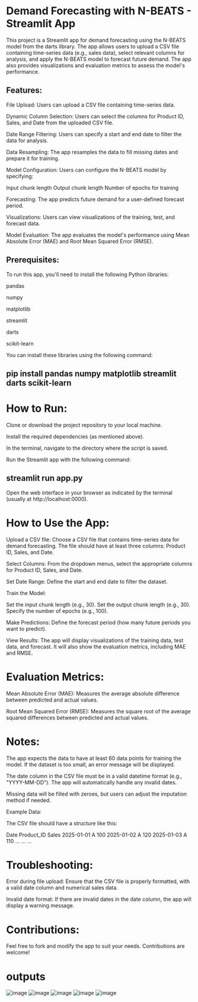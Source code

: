 # Demand Forecasting with N-BEATS - Streamlit App
This project is a Streamlit app for demand forecasting using the N-BEATS model from the darts library. The app allows users to upload a CSV file containing time-series data (e.g., sales data), select relevant columns for analysis, and apply the N-BEATS model to forecast future demand. The app also provides visualizations and evaluation metrics to assess the model's performance.

## Features:
File Upload: Users can upload a CSV file containing time-series data.

Dynamic Column Selection: Users can select the columns for Product ID, Sales, and Date from the uploaded CSV file.

Date Range Filtering: Users can specify a start and end date to filter the data for analysis.

Data Resampling: The app resamples the data to fill missing dates and prepare it for training.

Model Configuration: Users can configure the N-BEATS model by specifying:

Input chunk length
Output chunk length
Number of epochs for training

Forecasting: The app predicts future demand for a user-defined forecast period.

Visualizations: Users can view visualizations of the training, test, and forecast data.

Model Evaluation: The app evaluates the model's performance using Mean Absolute Error (MAE) and Root Mean Squared Error (RMSE).

## Prerequisites:

To run this app, you'll need to install the following Python libraries:

pandas

numpy

matplotlib

streamlit

darts

scikit-learn

You can install these libraries using the following command:


## pip install pandas numpy matplotlib streamlit darts scikit-learn
# How to Run:

Clone or download the project repository to your local machine.

Install the required dependencies (as mentioned above).

In the terminal, navigate to the directory where the script is saved.

Run the Streamlit app with the following command:


## streamlit run app.py

Open the web interface in your browser as indicated by the terminal (usually at http://localhost:0000).

# How to Use the App:

Upload a CSV file: Choose a CSV file that contains time-series data for demand forecasting. The file should have at least three columns: Product ID, Sales, and Date.

Select Columns: From the dropdown menus, select the appropriate columns for Product ID, Sales, and Date.

Set Date Range: Define the start and end date to filter the dataset.

Train the Model:

Set the input chunk length (e.g., 30).
Set the output chunk length (e.g., 30).
Specify the number of epochs (e.g., 100).

Make Predictions: Define the forecast period (how many future periods you want to predict).

View Results: The app will display visualizations of the training data, test data, and forecast. It will also show the evaluation metrics, including MAE and RMSE.

# Evaluation Metrics:
Mean Absolute Error (MAE): Measures the average absolute difference between predicted and actual values.

Root Mean Squared Error (RMSE): Measures the square root of the average squared differences between predicted and actual values.

# Notes:
The app expects the data to have at least 60 data points for training the model. If the dataset is too small, an error message will be displayed.

The date column in the CSV file must be in a valid datetime format (e.g., "YYYY-MM-DD"). The app will automatically handle any invalid dates.

Missing data will be filled with zeroes, but users can adjust the imputation method if needed.

Example Data:

The CSV file should have a structure like this:


Date	Product_ID	Sales
2025-01-01	A	100
2025-01-02	A	120
2025-01-03	A	110
...	...	...

# Troubleshooting:
Error during file upload: Ensure that the CSV file is properly formatted, with a valid date column and numerical sales data.

Invalid date format: If there are invalid dates in the date column, the app will display a warning message.

# Contributions:

Feel free to fork and modify the app to suit your needs. Contributions are welcome!


# outputs

![image](https://github.com/user-attachments/assets/a631c1ec-972e-430e-9dd8-47fe5ddbf5c5)
![image](https://github.com/user-attachments/assets/3e6263a0-4265-40f4-8e7e-fe51dca804f5)
![image](https://github.com/user-attachments/assets/6ef347f0-136c-46dc-b660-837243440e0d)
![image](https://github.com/user-attachments/assets/8d0606eb-fbaa-4539-89b6-dd151337ca45)
![image](https://github.com/user-attachments/assets/14e2fdd2-302c-46e5-ae60-1d8de6c9b15d)




